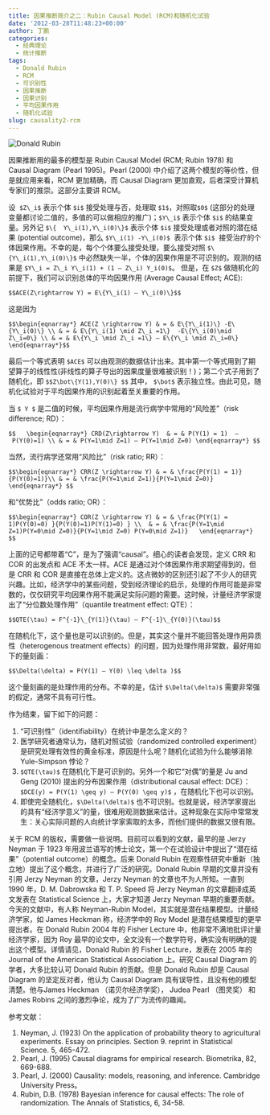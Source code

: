 ```yaml
---
title: 因果推断简介之二：Rubin Causal Model (RCM)和随机化试验
date: '2012-03-28T11:48:23+00:00'
author: 丁鹏
categories:
  - 经典理论
  - 统计推断
tags:
  - Donald Rubin
  - RCM
  - 可识别性
  - 因果推断
  - 因果识别
  - 平均因果作用
  - 随机化试验
slug: causality2-rcm
---
```


![Donald Rubin](https://uploads.cosx.org/2012/03/Donald-Rubin.jpg)

因果推断用的最多的模型是 Rubin Causal Model (RCM; Rubin 1978) 和 Causal Diagram (Pearl 1995)。Pearl (2000) 中介绍了这两个模型的等价性，但是就应用来看，RCM 更加精确，而 Causal Diagram 更加直观，后者深受计算机专家们的推崇。这部分主要讲 RCM。

设  `$Z\_i$` 表示个体 `$i$` 接受处理与否，处理取 `$1$`，对照取`$0$` (这部分的处理变量都讨论二值的，多值的可以做相应的推广)；`$Y\_i$` 表示个体 `$i$` 的结果变量。另外记 `$\{  Y\_i(1),Y\_i(0)\}$` 表示个体 `$i$` 接受处理或者对照的潜在结果 (potential outcome)，那么 `$Y\_i(1) -Y\_i(0)$`  表示个体 `$i$`  接受治疗的个体因果作用。不幸的是，每个个体要么接受处理，要么接受对照 `$\{Y\_i(1),Y\_i(0)\}$` 中必然缺失一半，个体的因果作用是不可识别的。观测的结果是 `$Y\_i = Z\_i Y\_i(1) + (1 – Z\_i) Y_i(0)$`。 但是，在 `$Z$` 做随机化的前提下，我们可以识别总体的平均因果作用 (Average Causal Effect; ACE):

`$$ACE(Z\rightarrow Y) = E\{Y\_i(1) – Y\_i(0)\}$$`

这是因为
  
`$$\begin{eqnarray*}
ACE(Z \rightarrow Y) & = & E\{Y\_i(1)\} -E\{Y\_i(0)\} \\
& = & E\{Y\_i(1) \mid Z\_i =1\}  -E\{Y\_i(0)\mid Z\_i=0\} \\
& = & E\{Y\_i \mid Z\_i =1\} – E\{Y\_i \mid Z\_i=0\}
\end{eqnarray*}$$`
  
最后一个等式表明 `$ACE$` 可以由观测的数据估计出来。其中第一个等式用到了期望算子的线性性(非线性的算子导出的因果度量很难被识别！)；第二个式子用到了随机化，即 `$$Z\bot\{Y(1),Y(0)\} $$` 其中， `$\bot$` 表示独立性。由此可见，随机化试验对于平均因果作用的识别起着至关重要的作用。

当 `$ Y $` 是二值的时候，平均因果作用是流行病学中常用的“风险差”（risk difference; RD）：
  
`$$  
\begin{eqnarray*}
CRD(Z\rightarrow Y)  & = & P(Y(1) = 1)  –  P(Y(0)=1) \\
& = & P(Y=1\mid Z=1) – P(Y=1\mid Z=0)
\end{eqnarray*}
$$`

当然，流行病学还常用“风险比”（risk ratio; RR）：
  
`$$\begin{eqnarray*}
CRR(Z \rightarrow Y) & = & \frac{P(Y(1) = 1)}{P(Y(0)=1)}\\
& = & \frac{P(Y=1\mid Z=1)}{P(Y=1\mid Z=0)}
\end{eqnarray*}
$$`

和“优势比”（odds ratio; OR）：
  
`$$\begin{eqnarray*}
COR(Z \rightarrow Y) & = & \frac{P(Y(1) = 1)P(Y(0)=0) }{P(Y(0)=1)P(Y(1)=0) } \\ 
& = & \frac{P(Y=1\mid Z=1)P(Y=0\mid Z=0)}{P(Y=1\mid Z=0) P(Y=0\mid Z=1)}  
\end{eqnarray*} $$`

上面的记号都带着“C”，是为了强调“causal”。细心的读者会发现，定义 CRR 和 COR 的出发点和 ACE 不太一样。ACE 是通过对个体因果作用求期望得到的，但是 CRR 和 COR 是直接在总体上定义的。这点微妙的区别还引起了不少人的研究兴趣。比如，经济学中的某些问题，受到经济理论的启示，处理的作用可能是非常数的，仅仅研究平均因果作用不能满足实际问题的需要。这时候，计量经济学家提出了“分位数处理作用”（quantile treatment effect: QTE）：
  
`$$QTE(\tau) = F^{-1}\_{Y(1)}(\tau) – F^{-1}\_{Y(0)}(\tau)$$`

在随机化下，这个量也是可以识别的。但是，其实这个量并不能回答处理作用异质性（heterogenous treatment effects）的问题，因为处理作用非常数，最好用如下的量刻画：
  
`$$\Delta(\delta) = P(Y(1) – Y(0) \leq \delta )$$`

这个量刻画的是处理作用的分布。不幸的是，估计 `$\Delta(\delta)$` 需要非常强的假定，通常不具有可行性。

作为结束，留下如下的问题：

  1. “可识别性”（identifiability）在统计中是怎么定义的？
  2. 医学研究者通常认为，随机对照试验（randomized controlled experiment）是研究处理有效性的黄金标准，原因是什么呢？随机化试验为什么能够消除 Yule-Simpson 悖论？
  3. `$QTE(\tau)$` 在随机化下是可识别的。另外一个和它“对偶”的量是 Ju and Geng (2010) 提出的分布因果作用（distributional causal effect: DCE）：`$DCE(y) = P(Y(1) \geq y) – P(Y(0) \geq y)$` ，在随机化下也可以识别。
  4. 即使完全随机化，`$\Delta(\delta)$` 也不可识别。也就是说，经济学家提出的具有“经济学意义”的量，很难用观测数据来估计。这种现象在实际中常常发生：关心实际问题的人向统计学家索取的太多，而他们提供的数据又很有限。

关于 RCM 的版权，需要做一些说明。目前可以看到的文献，最早的是 Jerzy Neyman 于 1923 年用波兰语写的博士论文，第一个在试验设计中提出了“潜在结果”（potential outcome）的概念。后来 Donald Rubin 在观察性研究中重新（独立地）提出了这个概念，并进行了广泛的研究。Donald Rubin 早期的文章并没有引用 Jerzy Neyman 的文章，Jerzy Neyman 的文章也不为人所知。一直到 1990 年，D. M. Dabrowska 和 T. P. Speed 将 Jerzy Neyman 的文章翻译成英文发表在 Statistical Science 上，大家才知道 Jerzy Neyman 早期的重要贡献。今天的文献中，有人称 Neyman-Rubin Model，其实就是潜在结果模型。计量经济学家，如 James Heckman 称，经济学中的 Roy Model 是潜在结果模型的更早提出者。在 Donald Rubin 2004 年的 Fisher Lecture 中，他非常不满地批评计量经济学家，因为 Roy 最早的论文中，全文没有一个数学符号，确实没有明确的提出这个模型。详情请见，Donald Rubin 的 Fisher Lecture，发表在 2005 年的 Journal of the American Statistical Association 上。研究 Causal Diagram 的学者，大多比较认可 Donald Rubin 的贡献。但是 Donald Rubin 却是 Causal Diagram 的坚定反对者，他认为 Causal Diagram 具有误导性，且没有他的模型清楚。他与James Heckman （诺贝尔经济学奖）， Judea Pearl （图灵奖） 和 James Robins 之间的激烈争论，成为了广为流传的趣闻。

参考文献：

  1. Neyman, J. (1923) On the application of probability theory to agricultural experiments. Essay on principles. Section 9. reprint in Statistical Science. 5, 465-472.
  2. Pearl, J. (1995) Causal diagrams for empirical research. Biometrika, 82, 669-688.
  3. Pearl, J. (2000) Causality: models, reasoning, and inference. Cambridge University Press。
  4. Rubin, D.B. (1978) Bayesian inference for causal effects: The role of randomization. The Annals of Statistics, 6, 34-58.
